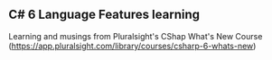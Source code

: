 ## C# 6 Language Features learning

Learning and musings from Pluralsight's CShap What's New Course (https://app.pluralsight.com/library/courses/csharp-6-whats-new)